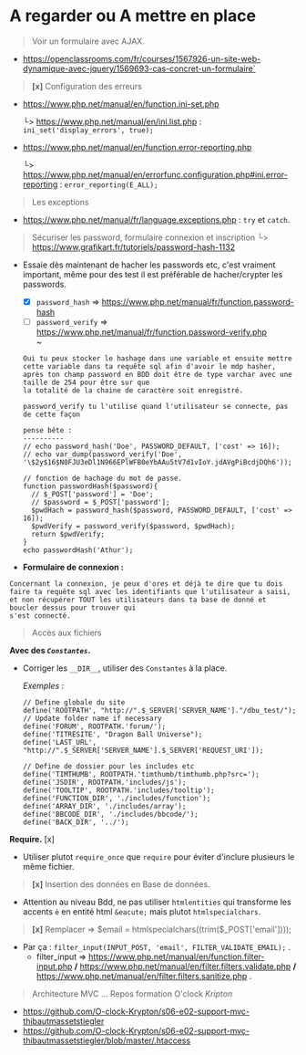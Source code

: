 # A regarder ou A mettre en place

> Voir un formulaire avec AJAX.

- <https://openclassrooms.com/fr/courses/1567926-un-site-web-dynamique-avec-jquery/1569693-cas-concret-un-formulaire`>

> **[x]** Configuration des erreurs

- <https://www.php.net/manual/en/function.ini-set.php>

  └>  <https://www.php.net/manual/en/ini.list.php> : `ini_set('display_errors', true);`

- <https://www.php.net/manual/en/function.error-reporting.php>

  └> <https://www.php.net/manual/en/errorfunc.configuration.php#ini.error-reporting> : `error_reporting(E_ALL);`

> Les exceptions

- <https://www.php.net/manual/fr/language.exceptions.php> : `try` et `catch`.

> Sécuriser les password, formulaire connexion et inscription
└> <https://www.grafikart.fr/tutoriels/password-hash-1132>

- Essaie dès maintenant de hacher les passwords etc, c'est vraiment important, même pour des test il est préférable de hacher/crypter les passwords.

  - [x] `password_hash`   => <https://www.php.net/manual/fr/function.password-hash>
  - [ ] `password_verify` => <https://www.php.net/manual/fr/function.password-verify.php>  
  ~  

  ```
  Oui tu peux stocker le hashage dans une variable et ensuite mettre cette variable dans ta requête sql afin d'avoir le mdp hasher, après ton champ password en BDD doit être de type varchar avec une taille de 254 pour être sur que 
  la totalité de la chaine de caractère soit enregistré.

  password_verify tu l'utilise quand l'utilisateur se connecte, pas de cette façon
  ```
  ```
  pense bête :
  ----------
  // echo password_hash('Doe', PASSWORD_DEFAULT, ['cost' => 16]);
  // echo var_dump(password_verify('Doe', '\$2y$16$N0FJU3eDl1N966EPlWFB0eYbAAu5tV7d1vIoY.jdAVgPiBcdjDQh6'));

  // fonction de hachage du mot de passe.
  function passwordHash($password){
    // $_POST['password'] = 'Doe';
    // $password = $_POST['password'];
    $pwdHach = password_hash($password, PASSWORD_DEFAULT, ['cost' => 16]);
    $pwdVerify = password_verify($password, $pwdHach);
    return $pwdVerify;
  }
  echo passwordHash('Athur');
  ```
- **Formulaire de connexion :** 
```
Concernant la connexion, je peux d'ores et déjà te dire que tu dois faire ta requête sql avec les identifiants que l'utilisateur a saisi, et non récupérer TOUT les utilisateurs dans ta base de donné et boucler dessus pour trouver qui 
s'est connecté.
```

> Accès aux fichiers 

**Avec des _`Constantes`_.**

- Corriger les `__DIR__`, utiliser des `Constantes` à la place.

    *Exemples :*

    ```
    // Define globale du site
    define('ROOTPATH', "http://".$_SERVER['SERVER_NAME']."/dbu_test/"); // Update folder name if necessary
    define('FORUM', ROOTPATH.'forum/');
    define('TITRESITE', "Dragon Ball Universe");
    define('LAST_URL', "http://".$_SERVER['SERVER_NAME'].$_SERVER['REQUEST_URI']);

    // Define de dossier pour les includes etc
    define('TIMTHUMB', ROOTPATH.'timthumb/timthumb.php?src=');
    define('JSDIR', ROOTPATH.'includes/js');
    define('TOOLTIP', ROOTPATH.'includes/tooltip');
    define('FUNCTION_DIR', './includes/function');
    define('ARRAY_DIR', './includes/array');
    define('BBCODE_DIR', './includes/bbcode/');
    define('BACK_DIR', '../');
    ```

**Require.** [x]

- Utiliser plutot `require_once` que `require` pour éviter d'inclure plusieurs le même fichier.

> **[x]** Insertion des données en Base de données.

- Attention au niveau Bdd, ne pas utiliser `htmlentities` qui transforme les accents `è` en entité html `&eacute;` mais plutot `htmlspecialchars`.

> **[x]** Remplacer => \$email = htmlspecialchars((trim($_POST['email'])));

- Par ça : `filter_input(INPUT_POST, 'email', FILTER_VALIDATE_EMAIL);`
  .
  - filter_input => <https://www.php.net/manual/en/function.filter-input.php> **/** <https://www.php.net/manual/en/filter.filters.validate.php> **/** <https://www.php.net/manual/en/filter.filters.sanitize.php>
  .

> Architecture MVC ... Repos formation O'clock _Kripton_

- <https://github.com/O-clock-Krypton/s06-e02-support-mvc-thibautmassetstiegler>
- <https://github.com/O-clock-Krypton/s06-e02-support-mvc-thibautmassetstiegler/blob/master/.htaccess>
